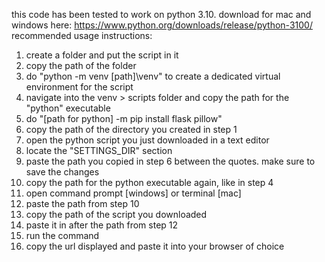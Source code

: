 this code has been tested to work on python 3.10. 
download for mac and windows here: https://www.python.org/downloads/release/python-3100/
recommended usage instructions:
1. create a folder and put the script in it
2. copy the path of the folder
3. do "python -m venv [path]\venv" to create a dedicated virtual environment for the script
4. navigate into the venv > scripts folder and copy the path for the "python" executable
5. do "[path for python] -m pip install flask pillow"
6. copy the path of the directory you created in step 1
7. open the python script you just downloaded in a text editor
8. locate the "SETTINGS_DIR" section
9. paste the path you copied in step 6 between the quotes. make sure to save the changes
10. copy the path for the python executable again, like in step 4
11. open command prompt [windows] or terminal [mac]
12. paste the path from step 10
13. copy the path of the script you downloaded
14. paste it in after the path from step 12
15. run the command
16. copy the url displayed and paste it into your browser of choice
